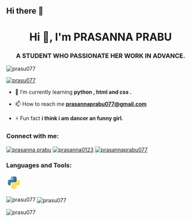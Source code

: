 ## Hi there 👋

<h1 align="center">Hi 👋, I'm PRASANNA PRABU</h1>
<h3 align="center">A STUDENT WHO PASSIONATE HER WORK IN ADVANCE.</h3>

<p align="left"> <img src="https://komarev.com/ghpvc/?username=prasu077&label=Profile%20views&color=0e75b6&style=flat" alt="prasu077" /> </p>

<p align="left"> <a href="https://github.com/ryo-ma/github-profile-trophy"><img src="https://github-profile-trophy.vercel.app/?username=prasu077" alt="prasu077" /></a> </p>

- 🌱 I’m currently learning **python , html and css .**

- 📫 How to reach me **prasannaprabu077@gmail.com**

- ⚡ Fun fact **i think i am dancer an funny girl.**

<h3 align="left">Connect with me:</h3>
<p align="left">
<a href="https://www.hackerrank.com/prasanna prabu" target="blank"><img align="center" src="https://raw.githubusercontent.com/rahuldkjain/github-profile-readme-generator/master/src/images/icons/Social/hackerrank.svg" alt="prasanna prabu" height="30" width="40" /></a>
<a href="https://www.leetcode.com/prasanna0123" target="blank"><img align="center" src="https://raw.githubusercontent.com/rahuldkjain/github-profile-readme-generator/master/src/images/icons/Social/leet-code.svg" alt="prasanna0123" height="30" width="40" /></a>
<a href="https://www.hackerearth.com/prasannaprabu077" target="blank"><img align="center" src="https://raw.githubusercontent.com/rahuldkjain/github-profile-readme-generator/master/src/images/icons/Social/hackerearth.svg" alt="prasannaprabu077" height="30" width="40" /></a>
</p>

<h3 align="left">Languages and Tools:</h3>
<p align="left"> <a href="https://www.python.org" target="_blank" rel="noreferrer"> <img src="https://raw.githubusercontent.com/devicons/devicon/master/icons/python/python-original.svg" alt="python" width="40" height="40"/> </a> </p>

<p><img align="left" src="https://github-readme-stats.vercel.app/api/top-langs?username=prasu077&show_icons=true&locale=en&layout=compact" alt="prasu077" /></p>

<p>&nbsp;<img align="center" src="https://github-readme-stats.vercel.app/api?username=prasu077&show_icons=true&locale=en" alt="prasu077" /></p>

<p><img align="center" src="https://github-readme-streak-stats.herokuapp.com/?user=prasu077&" alt="prasu077" /></p>
